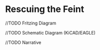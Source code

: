 Rescuing the Feint
==================



//TODO Fritzing Diagram

//TODO Schematic Diagram (KiCAD/EAGLE)

//TODO Narrative
